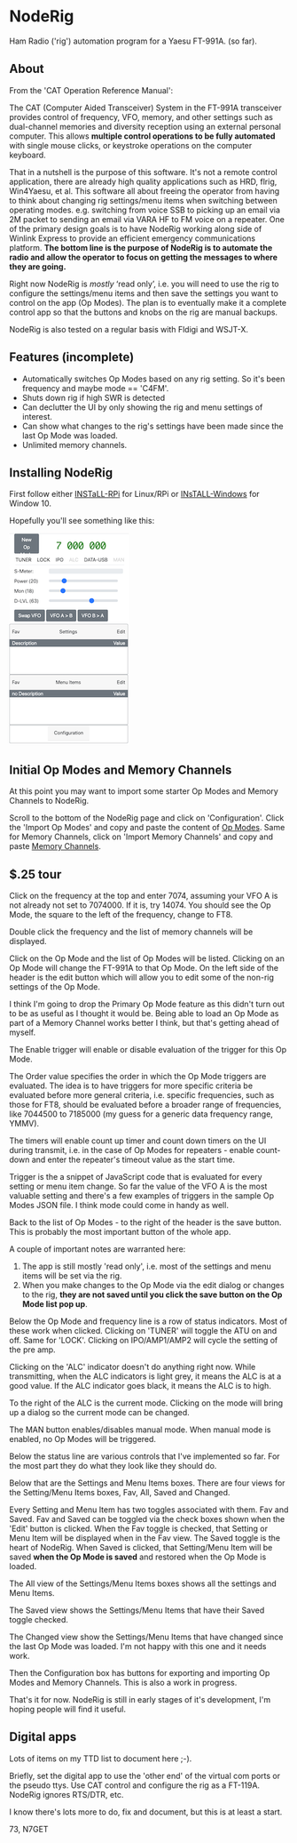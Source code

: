 # NodeRig

Ham Radio ('rig') automation program for a Yaesu FT-991A. (so far).

## About

From the 'CAT Operation Reference Manual':

The CAT (Computer Aided Transceiver) System in the FT-991A transceiver provides control of frequency, VFO, memory, and other settings such as dual-channel memories and diversity reception using an external personal computer. This allows **multiple control operations to be fully automated** with single mouse clicks, or keystroke operations on the computer keyboard.

That in a nutshell is the purpose of this software.  It's not a remote control application, there are already high quality applications such as HRD, flrig, Win4Yaesu, et al.  This software all about freeing the operator from having to think about changing rig settings/menu items when switching between operating modes.  e.g. switching from voice SSB to picking up an email via 2M packet to sending an email via VARA HF to FM voice on a repeater.  One of the primary design goals is to have NodeRig working along side of Winlink Express to provide an efficient emergency communications platform.  **The bottom line is the purpose of NodeRig is to automate the radio and allow the operator to focus on getting the messages to where they are going.**

Right now NodeRig is *mostly* ‘read only’, i.e. you will need to use the rig to configure the settings/menu items and then save the settings you want to control on the app (Op Modes).  The plan is to eventually make it a complete control app so that the buttons and knobs on the rig are manual backups.  

NodeRig is also tested on a regular basis with Fldigi and WSJT-X.

## Features (incomplete)

* Automatically switches Op Modes based on any rig setting.  So it's been frequency and maybe mode == 'C4FM'.
* Shuts down rig if high SWR is detected
* Can declutter the UI by only showing the rig and menu settings of interest.
* Can show what changes to the rig's settings have been made since the last Op Mode was loaded.
* Unlimited memory channels.

## Installing NodeRig

First follow either [INSTaLL-RPi](/INSTALL-RPi.md) for Linux/RPi or [INsTALL-Windows](/INSTALL-Windows.md) for Window 10.  

Hopefully you'll see something like this:

![NodeRig](files/images/noderig.png)

## Initial Op Modes and Memory Channels

At this point you may want to import some starter Op Modes and Memory Channels to NodeRig.

Scroll to the bottom of the NodeRig page and click on 'Configuration'.  Click the 'Import Op Modes' and copy and paste the content of [Op Modes](/files/op_modes.json).  Same for Memory Channels, click on 'Import Memory Channels' and copy and paste [Memory Channels](files/memory_channels.json).  

## $.25 tour

Click on the frequency at the top and enter 7074, assuming your VFO A is not already not set to 7074000.  If it is, try 14074.  You should see the Op Mode, the square to the left of the frequency, change to FT8.

Double click the frequency and the list of memory channels will be displayed.

Click on the Op Mode and the list of Op Modes will be listed.  Clicking on an Op Mode will change the FT-991A to that Op Mode.  On the left side of the header is the edit button which will allow you to edit some of the non-rig settings of the Op Mode.  

I think I'm going to drop the Primary Op Mode feature as this didn't turn out to be as useful as I thought it would be.  Being able to load an Op Mode as part of a Memory Channel works better I think, but that's getting ahead of myself.

The Enable trigger will enable or disable evaluation of the trigger for this Op Mode.

The Order value specifies the order in which the Op Mode triggers are evaluated.  The idea is to have triggers for more specific criteria be evaluated before more general criteria, i.e. specific frequencies, such as those for FT8, should be evaluated before a broader range of frequencies, like 7044500 to 7185000 (my guess for a generic data frequency range, YMMV).

The timers will enable count up timer and count down timers on the UI during transmit, i.e. in the case of Op Modes for repeaters - enable count-down and enter the repeater's timeout value as the start time.  

Trigger is the a snippet of JavaScript code that is evaluated for every setting or menu item change.  So far the value of the VFO A is the most valuable setting and there's a few examples of triggers in the sample Op Modes JSON file.  I think mode could come in handy as well.

Back to the list of Op Modes - to the right of the header is the save button.  This is probably the most important button of the whole app.  

A couple of important notes are warranted here:

1. The app is still mostly 'read only', i.e. most of the settings and menu items will be set via the rig.
1. When you make changes to the Op Mode via the edit dialog or changes to the rig, **they are not saved until you click the save button on the Op Mode list pop up**.

Below the Op Mode and frequency line is a row of status indicators.  Most of these work when clicked.  Clicking on 'TUNER' will toggle the ATU on and off.  Same for 'LOCK'.  Clicking on IPO/AMP1/AMP2 will cycle the setting of the pre amp.  

Clicking on the 'ALC' indicator doesn't do anything right now.  While transmitting, when the ALC indicators is light grey, it means the ALC is at a good value.  If the ALC indicator goes black, it means the ALC is to high.

To the right of the ALC is the current mode.  Clicking on the mode will bring up a dialog so the current mode can be changed.

The MAN button enables/disables manual mode.  When manual mode is enabled, no Op Modes will be triggered.

Below the status line are various controls that I've implemented so far.  For the most part they do what they look like they should do.

Below that are the Settings and Menu Items boxes.  There are four views for the Setting/Menu Items boxes, Fav, All, Saved and Changed.  

Every Setting and Menu Item has two toggles associated with them.  Fav and Saved.  Fav and Saved can be toggled via the check boxes shown when the 'Edit' button is clicked.  When the Fav toggle is checked, that Setting or Menu Item will be displayed when in the Fav view.  The Saved toggle is the heart of NodeRig.  When Saved is clicked, that Setting/Menu Item will be saved **when the Op Mode is saved** and restored when the Op Mode is loaded.

The All view of the Settings/Menu Items boxes shows all the settings and Menu Items.  

The Saved view shows the Settings/Menu Items that have their Saved toggle checked.

The Changed view show the Settings/Menu Items that have changed since the last Op Mode was loaded.  I'm not happy with this one and it needs work.

Then the Configuration box has buttons for exporting and importing Op Modes and Memory Channels. This is also a work in progress.

That's it for now.  NodeRig is still in early stages of it's development, I'm hoping people will find it useful.

## Digital apps

Lots of items on my TTD list to document here ;-).

Briefly, set the digital app to use the 'other end' of the virtual com ports or the pseudo ttys.  Use CAT control and configure the rig as a FT-119A.  NodeRig ignores RTS/DTR, etc.

I know there's lots more to do, fix and document, but this is at least a start.

73, N7GET
